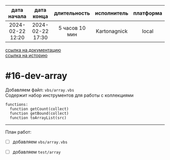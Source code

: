 |   дата начала    |    дата конца    |  длительность  | исполнитель  | платформа |
|:----------------:|:----------------:|:--------------:|:------------:|:---------:|
| 2024-02-22 12:20 | 2024-02-22 17:30 | 5 часов 10 мин | Kartonagnick |   local   |

[ссылка на документацию](../docs.md)  
[ссылка на историю](../history.md#-v016-dev)  

#16-dev-array
=============
Добавляем файл: `vbs/array.vbs`  
Содержит набор инструментов для работы с коллекциями  

```vbs
functions:
  function getCount(collect)
  function getBound(collect)
  function toArrayList(src)
```

--------------------------------------------------------------------------------

План работ:  
  - [ ] добавляем `vbs/array.vbs`  
  - [ ] добавляем `test/array`  

